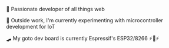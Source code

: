 <!-- ### Hey, sexy! <img style="height: 12px; width: 12px;" src="waving-hand.gif" width="32"/> -->
💖 Passionate developer of all things web

🌱 Outside work, I'm currently experimenting with microcontroller development for IoT

🛹 My goto dev board is currently Espressif's ESP32/8266 ⚡🔮⚡

<!-- ![toddpress' stats](https://github-readme-stats.vercel.app/api?username=toddpress&show_icons=true&theme=radical) -->
<!-- <a href="https://github.com/toddpress/toddpress/edit/main/README.md">
![Top Langs](https://github-readme-stats.vercel.app/api/top-langs/?username=toddpress&langs_count=4)](https://github.com/toddpress/github-readme-stats)
</a> -->
<!--
**toddpress/toddpress** is a ✨ _special_ ✨ repository because its `README.md` (this file) appears on your GitHub profile.

Here are some ideas to get you started:

- 🔭 I’m currently working on ...
- 🌱 I’m currently learning ...
- 👯 I’m looking to collaborate on ...
- 🤔 I’m looking for help with ...
- 💬 Ask me about ...
- 📫 How to reach me: ...
- 😄 Pronouns: ...
- ⚡ Fun fact: ...
-->

